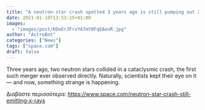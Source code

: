 ```yaml
---
title: "A neutron-star crash spotted 3 years ago is still pumping out X-rays. But why?"
date: 2021-01-18T13:53:15+01:00
images:
  - "images/post/KDoErJFrxYA7mY8FqEAevR.jpg"
author: "AstroBot"
categories: ["News"]
tags: ["space.com"]
draft: false
---
```


Three years ago, two neutron stars collided in a cataclysmic crash, the first such merger ever observed directly. Naturally, scientists kept their eye on it — and now, something strange is happening. 

Διαβάστε περισσότερα: https://www.space.com/neutron-star-crash-still-emitting-x-rays
